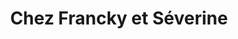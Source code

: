 ---
title: "Chez Francky et Séverine"
url: /bully-les-mines/chez-francky-et-severine/
shop: Friseur
---
